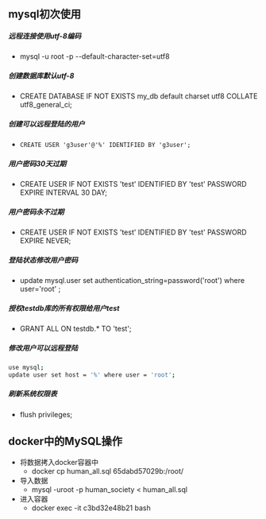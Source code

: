 ## mysql初次使用

##### 远程连接使用utf-8编码

- mysql -u root -p --default-character-set=utf8

##### 创建数据库默认utf-8

- CREATE DATABASE IF NOT EXISTS my_db default charset utf8 COLLATE utf8_general_ci; 

##### 创建可以远程登陆的用户

- `CREATE USER 'g3user'@'%' IDENTIFIED BY 'g3user';`

##### 用户密码30天过期

- CREATE USER IF NOT EXISTS 'test' IDENTIFIED BY 'test' PASSWORD EXPIRE INTERVAL 30 DAY;

##### 用户密码永不过期

- CREATE USER IF NOT EXISTS 'test' IDENTIFIED BY 'test' PASSWORD EXPIRE NEVER;

##### 登陆状态修改用户密码

- update mysql.user set authentication_string=password('root') where user='root' ; 

##### 授权testdb库的所有权限给用户test

- GRANT ALL ON testdb.* TO 'test';

##### 修改用户可以远程登陆

```bash
use mysql; 
update user set host = '%' where user = 'root';  
```

##### 刷新系统权限表

- flush privileges;

## docker中的MySQL操作

- 将数据拷入docker容器中
  - docker cp human_all.sql 65dabd57029b:/root/
- 导入数据
  - mysql -uroot -p human_society < human_all.sql
- 进入容器
  - docker exec -it c3bd32e48b21 bash